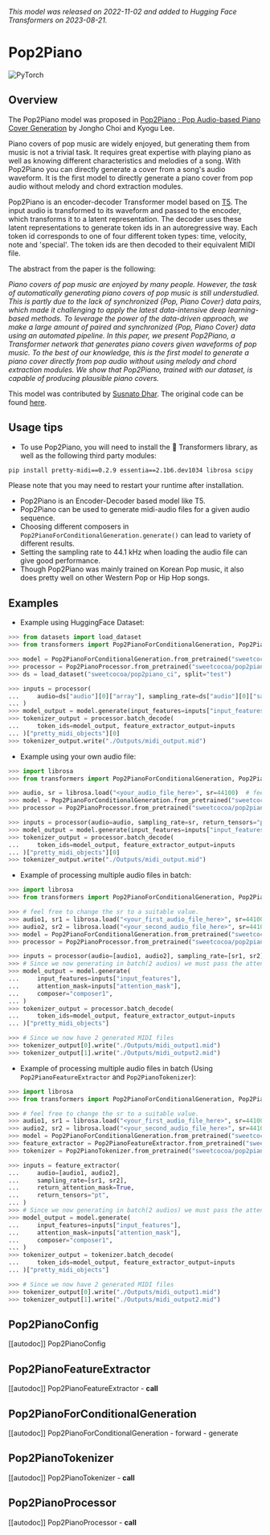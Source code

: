 <!--Copyright 2023 The HuggingFace Team. All rights reserved.

Licensed under the Apache License, Version 2.0 (the "License"); you may not use this file except in compliance with
the License. You may obtain a copy of the License at

http://www.apache.org/licenses/LICENSE-2.0

Unless required by applicable law or agreed to in writing, software distributed under the License is distributed on
an "AS IS" BASIS, WITHOUT WARRANTIES OR CONDITIONS OF ANY KIND, either express or implied. See the License for the
specific language governing permissions and limitations under the License.
-->
*This model was released on 2022-11-02 and added to Hugging Face Transformers on 2023-08-21.*

# Pop2Piano

<div class="flex flex-wrap space-x-1">
<img alt="PyTorch" src="https://img.shields.io/badge/PyTorch-DE3412?style=flat&logo=pytorch&logoColor=white">
</div>

## Overview

The Pop2Piano model was proposed in [Pop2Piano : Pop Audio-based Piano Cover Generation](https://huggingface.co/papers/2211.00895) by Jongho Choi and Kyogu Lee.

Piano covers of pop music are widely enjoyed, but generating them from music is not a trivial task. It requires great
expertise with playing piano as well as knowing different characteristics and melodies of a song. With Pop2Piano you
can directly generate a cover from a song's audio waveform. It is the first model to directly generate a piano cover
from pop audio without melody and chord extraction modules.

Pop2Piano is an encoder-decoder Transformer model based on [T5](https://huggingface.co/papers/1910.10683). The input audio
is transformed to its waveform and passed to the encoder, which transforms it to a latent representation. The decoder
uses these latent representations to generate token ids in an autoregressive way. Each token id corresponds to one of four
different token types: time, velocity, note and 'special'. The token ids are then decoded to their equivalent MIDI file.

The abstract from the paper is the following:

*Piano covers of pop music are enjoyed by many people. However, the
task of automatically generating piano covers of pop music is still
understudied. This is partly due to the lack of synchronized
{Pop, Piano Cover} data pairs, which made it challenging to apply
the latest data-intensive deep learning-based methods. To leverage
the power of the data-driven approach, we make a large amount of
paired and synchronized {Pop, Piano Cover} data using an automated
pipeline. In this paper, we present Pop2Piano, a Transformer network
that generates piano covers given waveforms of pop music. To the best
of our knowledge, this is the first model to generate a piano cover
directly from pop audio without using melody and chord extraction
modules. We show that Pop2Piano, trained with our dataset, is capable
of producing plausible piano covers.*

This model was contributed by [Susnato Dhar](https://huggingface.co/susnato).
The original code can be found [here](https://github.com/sweetcocoa/pop2piano).

## Usage tips

* To use Pop2Piano, you will need to install the 🤗 Transformers library, as well as the following third party modules:  
```bash
pip install pretty-midi==0.2.9 essentia==2.1b6.dev1034 librosa scipy
```
Please note that you may need to restart your runtime after installation.
* Pop2Piano is an Encoder-Decoder based model like T5.
* Pop2Piano can be used to generate midi-audio files for a given audio sequence.
* Choosing different composers in `Pop2PianoForConditionalGeneration.generate()` can lead to variety of different results.
* Setting the sampling rate to 44.1 kHz when loading the audio file can give good performance.
* Though Pop2Piano was mainly trained on Korean Pop music, it also does pretty well on other Western Pop or Hip Hop songs.

## Examples

- Example using HuggingFace Dataset:

```python
>>> from datasets import load_dataset
>>> from transformers import Pop2PianoForConditionalGeneration, Pop2PianoProcessor

>>> model = Pop2PianoForConditionalGeneration.from_pretrained("sweetcocoa/pop2piano")
>>> processor = Pop2PianoProcessor.from_pretrained("sweetcocoa/pop2piano")
>>> ds = load_dataset("sweetcocoa/pop2piano_ci", split="test")

>>> inputs = processor(
...     audio=ds["audio"][0]["array"], sampling_rate=ds["audio"][0]["sampling_rate"], return_tensors="pt"
... )
>>> model_output = model.generate(input_features=inputs["input_features"], composer="composer1")
>>> tokenizer_output = processor.batch_decode(
...     token_ids=model_output, feature_extractor_output=inputs
... )["pretty_midi_objects"][0]
>>> tokenizer_output.write("./Outputs/midi_output.mid")
```

- Example using your own audio file:

```python
>>> import librosa
>>> from transformers import Pop2PianoForConditionalGeneration, Pop2PianoProcessor

>>> audio, sr = librosa.load("<your_audio_file_here>", sr=44100)  # feel free to change the sr to a suitable value.
>>> model = Pop2PianoForConditionalGeneration.from_pretrained("sweetcocoa/pop2piano")
>>> processor = Pop2PianoProcessor.from_pretrained("sweetcocoa/pop2piano")

>>> inputs = processor(audio=audio, sampling_rate=sr, return_tensors="pt")
>>> model_output = model.generate(input_features=inputs["input_features"], composer="composer1")
>>> tokenizer_output = processor.batch_decode(
...     token_ids=model_output, feature_extractor_output=inputs
... )["pretty_midi_objects"][0]
>>> tokenizer_output.write("./Outputs/midi_output.mid")
```

- Example of processing multiple audio files in batch:

```python
>>> import librosa
>>> from transformers import Pop2PianoForConditionalGeneration, Pop2PianoProcessor

>>> # feel free to change the sr to a suitable value.
>>> audio1, sr1 = librosa.load("<your_first_audio_file_here>", sr=44100)  
>>> audio2, sr2 = librosa.load("<your_second_audio_file_here>", sr=44100)
>>> model = Pop2PianoForConditionalGeneration.from_pretrained("sweetcocoa/pop2piano")
>>> processor = Pop2PianoProcessor.from_pretrained("sweetcocoa/pop2piano")

>>> inputs = processor(audio=[audio1, audio2], sampling_rate=[sr1, sr2], return_attention_mask=True, return_tensors="pt")
>>> # Since we now generating in batch(2 audios) we must pass the attention_mask
>>> model_output = model.generate(
...     input_features=inputs["input_features"],
...     attention_mask=inputs["attention_mask"],
...     composer="composer1",
... )
>>> tokenizer_output = processor.batch_decode(
...     token_ids=model_output, feature_extractor_output=inputs
... )["pretty_midi_objects"]

>>> # Since we now have 2 generated MIDI files
>>> tokenizer_output[0].write("./Outputs/midi_output1.mid")
>>> tokenizer_output[1].write("./Outputs/midi_output2.mid")
```

- Example of processing multiple audio files in batch (Using `Pop2PianoFeatureExtractor` and `Pop2PianoTokenizer`):

```python
>>> import librosa
>>> from transformers import Pop2PianoForConditionalGeneration, Pop2PianoFeatureExtractor, Pop2PianoTokenizer

>>> # feel free to change the sr to a suitable value.
>>> audio1, sr1 = librosa.load("<your_first_audio_file_here>", sr=44100)  
>>> audio2, sr2 = librosa.load("<your_second_audio_file_here>", sr=44100)
>>> model = Pop2PianoForConditionalGeneration.from_pretrained("sweetcocoa/pop2piano")
>>> feature_extractor = Pop2PianoFeatureExtractor.from_pretrained("sweetcocoa/pop2piano")
>>> tokenizer = Pop2PianoTokenizer.from_pretrained("sweetcocoa/pop2piano")

>>> inputs = feature_extractor(
...     audio=[audio1, audio2], 
...     sampling_rate=[sr1, sr2], 
...     return_attention_mask=True, 
...     return_tensors="pt",
... )
>>> # Since we now generating in batch(2 audios) we must pass the attention_mask
>>> model_output = model.generate(
...     input_features=inputs["input_features"],
...     attention_mask=inputs["attention_mask"],
...     composer="composer1",
... )
>>> tokenizer_output = tokenizer.batch_decode(
...     token_ids=model_output, feature_extractor_output=inputs
... )["pretty_midi_objects"]

>>> # Since we now have 2 generated MIDI files
>>> tokenizer_output[0].write("./Outputs/midi_output1.mid")
>>> tokenizer_output[1].write("./Outputs/midi_output2.mid")
```

## Pop2PianoConfig

[[autodoc]] Pop2PianoConfig

## Pop2PianoFeatureExtractor

[[autodoc]] Pop2PianoFeatureExtractor
    - __call__

## Pop2PianoForConditionalGeneration

[[autodoc]] Pop2PianoForConditionalGeneration
    - forward
    - generate

## Pop2PianoTokenizer

[[autodoc]] Pop2PianoTokenizer
    - __call__

## Pop2PianoProcessor

[[autodoc]] Pop2PianoProcessor
    - __call__
